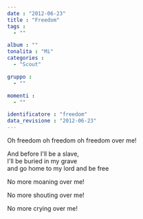 ```yaml
---
date : "2012-06-23"
title : "Freedom"
tags : 
  - ""

album : ""
tonalita : "Mi"
categories : 
  - "Scout"

gruppo : 
  - ""

momenti : 
  - ""

identificatore : "freedom"
data_revisione : "2012-06-23"
---
```

   
  
Oh freedom oh freedom oh freedom over me!  
  
  
And before I'll be a slave,   
I'll be buried in my grave  
and go home to my lord and be free    
  
  
  
No more moaning over me!  
  
  
No more shouting over me!  
  
  
No more crying over me!  
  
  
  
